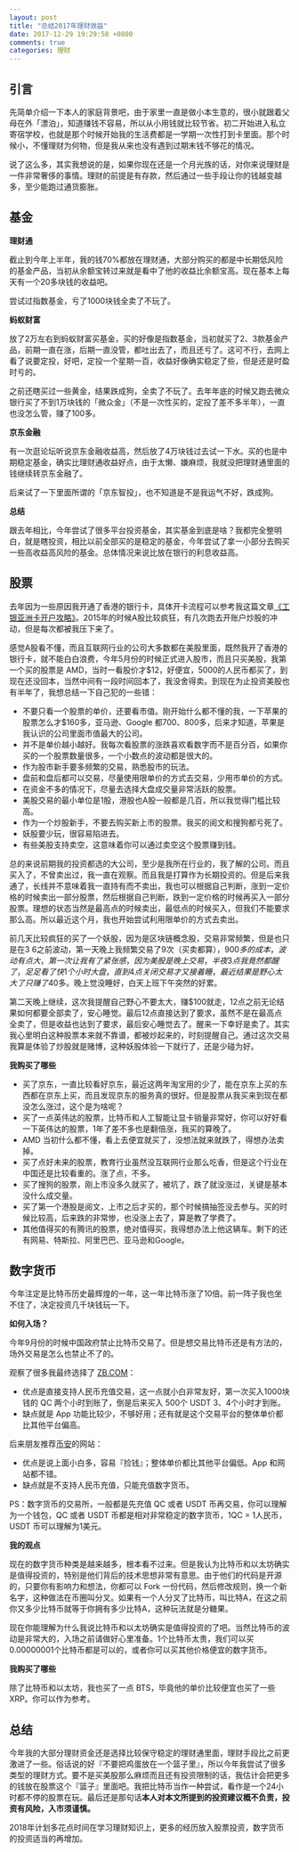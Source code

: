 ```yaml
---
layout: post
title: "总结2017年理财效益"
date: 2017-12-29 19:29:58 +0800
comments: true
categories: 理财
---
```


## 引言

先简单介绍一下本人的家庭背景吧，由于家里一直是做小本生意的，很小就跟着父母在外「漂泊」，知道赚钱不容易，所以从小用钱就比较节省。初二开始进入私立寄宿学校，也就是那个时候开始我的生活费都是一学期一次性打到卡里面。那个时候小，不懂理财为何物，但是我从来也没有遇到过期末钱不够花的情况。

说了这么多，其实我想说的是，如果你现在还是一个月光族的话，对你来说理财是一件非常奢侈的事情。理财的前提是有存款，然后通过一些手段让你的钱越变越多，至少能跑过通货膨胀。

<!--more-->

## 基金

**理财通**

截止到今年上半年，我的钱70%都放在理财通，大部分购买的都是中长期低风险的基金产品，当初从余额宝转过来就是看中了他的收益比余额宝高。现在基本上每天有一个20多块钱的收益吧。

尝试过指数基金，亏了1000块钱全卖了不玩了。

**蚂蚁财富**

放了2万左右到蚂蚁财富买基金，买的好像是指数基金，当初就买了2、3款基金产品，前期一直在涨，后期一直没管，都吐出去了，而且还亏了。这可不行，去网上看了说要定投，好吧，定投一个星期一百，收益好像确实稳定了些，但是还是时盈时亏的。

之前还瞎买过一些黄金，结果跌成狗，全卖了不玩了。去年年底的时候又跑去微众银行买了不到1万块钱的「微众金」（不是一次性买的，定投了差不多半年），一直也没怎么管，赚了100多。

**京东金融**

有一次逛论坛听说京东金融收益高，然后放了4万块钱过去试一下水。买的也是中期稳定基金，确实比理财通收益好点，由于太懒、嫌麻烦，我就没把理财通里面的钱继续转京东金融了。

后来试了一下里面所谓的「京东智投」，也不知道是不是我运气不好，跌成狗。

**总结**

跟去年相比，今年尝试了很多平台投资基金，其实基金到底是啥？我都完全整明白，就是瞎投资，相比以前全部买的是稳定的基金，今年尝试了拿一小部分去购买一些高收益高风险的基金。总体情况来说比放在银行的利息收益高。

## 股票

去年因为一些原因我开通了香港的银行卡，具体开卡流程可以参考我这篇文章[《工银亚洲卡开户攻略》](http://blog.forecho.com/icbc-asia-open-account.html)。2015年的时候A股比较疯狂，有几次跑去开账户炒股的冲动，但是每次都被我压下来了。

感觉A股看不懂，而且互联网行业的公司大多数都在美股里面，既然我开了香港的银行卡，就不能白白浪费，今年5月份的时候正式进入股市，而且只买美股，我第一个买的股票是 AMD，当时一看股价才$12，好便宜，5000的人民币都买了，到现在还没回本，当然中间有一段时间回本了，我没舍得卖。到现在为止投资美股也有半年了，我想总结一下自己犯的一些错：

- 不要只看一个股票的单价，还要看市值。刚开始什么都不懂的我，一下苹果的股票怎么才$160多，亚马逊、Google 都700、800多，后来才知道，苹果是我认识的公司里面市值最大的公司。
- 并不是单价越小越好。我每次看股票的涨跌喜欢看数字而不是百分百，如果你买的一个股票数量很多，一个小数点的波动都是很大的。
- 作为股市新手要多频繁的交易，熟悉股市的玩法。
- 盘前和盘后都可以交易，尽量使用限单价的方式去交易，少用市单价的方式。
- 在资金不多的情况下，尽量去选择大盘成交量非常活跃的股票。
- 美股交易的最小单位是1股，港股也A股一般都是几百，所以我觉得门槛比较高。
- 作为一个炒股新手，不要去购买新上市的股票。我买的阅文和搜狗都亏死了。
- 妖股要少玩，很容易陷进去。
- 有些美股支持卖空，这意味着你可以通过卖空这个股票赚到钱。

总的来说前期我的投资都选的大公司，至少是我所在行业的，我了解的公司。而且买入了，不曾卖出过，我一直在观察。而且我是打算作为长期投资的。但是后来我通了，长线并不意味着我一直持有而不卖出，我也可以根据自己判断，涨到一定价格的时候卖出一部分股票，然后根据自己判断，跌到一定价格的时候再买入一部分股票。理想的状态当然是最高点的时候卖出，最低点的时候买入，但我们不能要求那么高。所以最近这个月，我也开始尝试利用限单价的方式去卖出。

前几天比较疯狂的买了一个妖股，因为是区块链概念股，交易非常频繁，但是也只是在$3~$6之前波动，第一天晚上我频繁交易了9次（买卖都算），$900多的成本，波动有点大，第一次让我有了紧张感，因为美股是晚上交易，半夜3点我竟然都醒了，足足看了快1个小时大盘，直到4点关闭交易才又接着睡，最近结果是野心太大了只赚了$40多。晚上觉没睡好，白天上班下午突然的好累。

第二天晚上继续，这次我提醒自己野心不要太大，赚$100就走，12点之前无论结果如何都要全部卖了，安心睡觉。最后12点直接达到了要求，虽然不是在最高点全卖了，但是收益也达到了要求，最后安心睡觉去了。醒来一下幸好是卖了。其实我心里明白这种股票本来就不靠谱，都被炒起来的，时刻提醒自己。通过这次交易我算是体验了炒股就是赌博，这种妖股体验一下就行了，还是少碰为好。

**我购买了哪些**

- 买了京东，一直比较看好京东，最近这两年淘宝用的少了，能在京东上买的东西都在京东上买，而且发现京东的服务真的很好。但是股票从我买来到现在都没怎么涨过，这个是为啥呢？
- 买了一点英伟达的股票，比特币和人工智能让显卡销量非常好，你可以好好看一下英伟达的股票，1年了差不多也是翻倍涨，我买的算晚了。
- AMD 当初什么都不懂，看上去便宜就买了，没想法就来就跌了，得想办法卖掉。
- 买了点好未来的股票，教育行业虽然没互联网行业那么吃香，但是这个行业在中国还是比较看重的。涨了点，不多。
- 买了搜狗的股票，刚上市没多久就买了，被坑了，跌了就没涨过，关键是基本没什么成交量。
- 买了第一个港股是阅文，上市之后才买的，那个时候搞抽签没去参与。买的时候比较高，后来跌的非常惨，也没涨上去了，算是教了学费了。
- 其他值得买的有腾讯的股票，绝对值得买，我得想办法上他这辆车。剩下的还有网易、特斯拉、阿里巴巴、亚马逊和Google。

## 数字货币

今年注定是比特币历史最辉煌的一年，这一年比特币涨了10倍。前一阵子我也坐不住了，决定投资几千块钱玩一下。

**如何入场？**

今年9月份的时候中国政府禁止比特币交易了。但是想交易比特币还是有方法的，场外交易是怎么也禁止不了的。

观察了很多我最终选择了 [ZB.COM](https://vip.zb.com/activity/joinbtc?tuijianid=48df5a08aa9695ec19b0f684c62bc6f3)：

- 优点是直接支持人民币充值交易，这一点就小白非常友好，第一次买入1000块钱的 QC 两个小时到账了，倒是后来买入 500个 USDT 3、4个小时才到账。
- 缺点就是 App 功能比较少，不够好用；还有就是这个交易平台的整体单价都比其他平台偏高。

后来朋友推荐[币安](https://www.binance.com/?ref=11356305)的网站：

- 优点是说上面小白多，容易『捡钱』；整体单价都比其他平台偏低。App 和网站都不错。
- 缺点就是不支持人民币充值，只能充值数字货币。

PS：数字货币的交易所，一般都是先充值 QC 或者 USDT 币再交易，你可以理解为一个钱包，QC 或者 USDT 币都是相对非常稳定的数字货币，1QC = 1人民币，USDT 币可以理解为1美元。

**我的观点**

现在的数字货币种类是越来越多，根本看不过来。但是我认为比特币和以太坊确实是值得投资的，特别是他们背后的技术思想非常有意思。由于他们的代码是开源的，只要你有影响力和想法，你都可以 Fork 一份代码，然后修改规则，换一个新名字，这种做法在币圈叫分叉。如果有一个人分叉了比特币，叫比特A，在这之前你又多少比特币就等于你拥有多少比特A，这种玩法就是分糖果。

现在你能理解为什么我说比特币和以太坊确实是值得投资的了吧。当然比特币的波动是非常大的，入场之前请做好心里准备。1个比特币太贵，我们可以买0.00000001个比特币都是可以的，或者你可以买其他价格便宜的数字货币。

**我购买了哪些**

除了比特币和以太坊，我也买了一点 BTS，毕竟他的单价比较便宜也买了一些 XRP。你可以作为参考。

## 总结

今年我的大部分理财资金还是选择比较保守稳定的理财通里面，理财手段比之前更激进了一些。俗话说的好『不要把鸡蛋放在一个篮子里』，所以今年我尝试了很多类型的理财方式。要不是买美股那么麻烦而且还有投资限制的话，我估计会把更多的钱放在股票这个『篮子』里面吧。我把比特币当作一种尝试，看作是一个24小时都不停的股票在玩。最后还是那句话**本人对本文所提到的投资建议概不负责，投资有风险，入市须谨慎。**

2018年计划多花点时间在学习理财知识上，更多的经历放入股票投资，数字货币的投资适当的再增加。